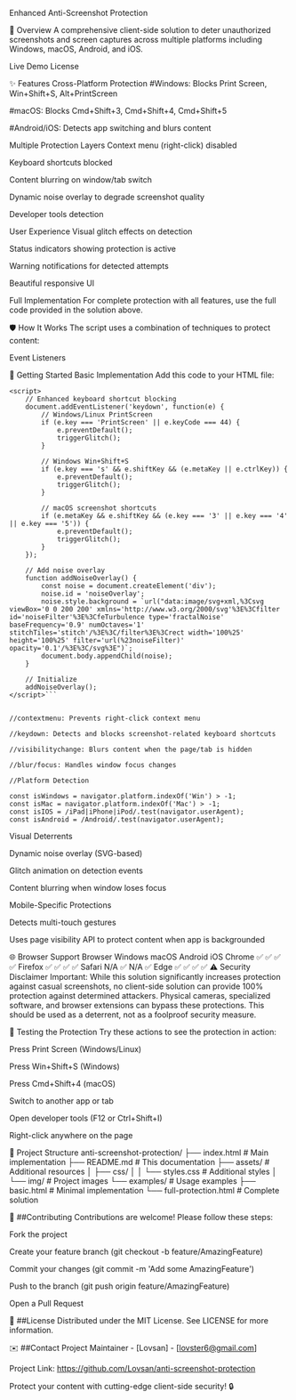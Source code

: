 Enhanced Anti-Screenshot Protection


🌟 Overview
A comprehensive client-side solution to deter unauthorized screenshots and screen captures across multiple platforms including Windows, macOS, Android, and iOS.

Live Demo
License

✨ Features
Cross-Platform Protection
#Windows: Blocks Print Screen, Win+Shift+S, Alt+PrintScreen

#macOS: Blocks Cmd+Shift+3, Cmd+Shift+4, Cmd+Shift+5

#Android/iOS: Detects app switching and blurs content

Multiple Protection Layers
Context menu (right-click) disabled

Keyboard shortcuts blocked

Content blurring on window/tab switch

Dynamic noise overlay to degrade screenshot quality

Developer tools detection

User Experience
Visual glitch effects on detection

Status indicators showing protection is active

Warning notifications for detected attempts

Beautiful responsive UI

Full Implementation
For complete protection with all features, use the full code provided in the solution above.

🛡️ How It Works
The script uses a combination of techniques to protect content:

Event Listeners

🚀 Getting Started
Basic Implementation
Add this code to your HTML file:

```<!-- Anti-screenshot protection -->
<script>
    // Enhanced keyboard shortcut blocking
    document.addEventListener('keydown', function(e) {
        // Windows/Linux PrintScreen
        if (e.key === 'PrintScreen' || e.keyCode === 44) {
            e.preventDefault();
            triggerGlitch();
        }
        
        // Windows Win+Shift+S
        if (e.key === 's' && e.shiftKey && (e.metaKey || e.ctrlKey)) {
            e.preventDefault();
            triggerGlitch();
        }
        
        // macOS screenshot shortcuts
        if (e.metaKey && e.shiftKey && (e.key === '3' || e.key === '4' || e.key === '5')) {
            e.preventDefault();
            triggerGlitch();
        }
    });

    // Add noise overlay
    function addNoiseOverlay() {
        const noise = document.createElement('div');
        noise.id = 'noiseOverlay';
        noise.style.background = `url("data:image/svg+xml,%3Csvg viewBox='0 0 200 200' xmlns='http://www.w3.org/2000/svg'%3E%3Cfilter id='noiseFilter'%3E%3CfeTurbulence type='fractalNoise' baseFrequency='0.9' numOctaves='1' stitchTiles='stitch'/%3E%3C/filter%3E%3Crect width='100%25' height='100%25' filter='url(%23noiseFilter)' opacity='0.1'/%3E%3C/svg%3E")`;
        document.body.appendChild(noise);
    }
    
    // Initialize
    addNoiseOverlay();
</script>```


//contextmenu: Prevents right-click context menu

//keydown: Detects and blocks screenshot-related keyboard shortcuts

//visibilitychange: Blurs content when the page/tab is hidden

//blur/focus: Handles window focus changes

//Platform Detection

const isWindows = navigator.platform.indexOf('Win') > -1;
const isMac = navigator.platform.indexOf('Mac') > -1;
const isIOS = /iPad|iPhone|iPod/.test(navigator.userAgent);
const isAndroid = /Android/.test(navigator.userAgent);
```

Visual Deterrents

Dynamic noise overlay (SVG-based)

Glitch animation on detection events

Content blurring when window loses focus

Mobile-Specific Protections

Detects multi-touch gestures

Uses page visibility API to protect content when app is backgrounded

🌐 Browser Support
Browser	Windows	macOS	Android	iOS
Chrome	✅	✅	✅	✅
Firefox	✅	✅	✅	✅
Safari	N/A	✅	N/A	✅
Edge	✅	✅	✅	✅
⚠️ Security Disclaimer
Important: While this solution significantly increases protection against casual screenshots, no client-side solution can provide 100% protection against determined attackers. Physical cameras, specialized software, and browser extensions can bypass these protections. This should be used as a deterrent, not as a foolproof security measure.

🧪 Testing the Protection
Try these actions to see the protection in action:

Press Print Screen (Windows/Linux)

Press Win+Shift+S (Windows)

Press Cmd+Shift+4 (macOS)

Switch to another app or tab

Open developer tools (F12 or Ctrl+Shift+I)

Right-click anywhere on the page

📁 Project Structure
anti-screenshot-protection/
├── index.html                # Main implementation
├── README.md                 # This documentation
├── assets/                   # Additional resources
│   ├── css/
│   │   └── styles.css        # Additional styles
│   └── img/                  # Project images
└── examples/                 # Usage examples
    ├── basic.html            # Minimal implementation
    └── full-protection.html  # Complete solution

🤝 ##Contributing
Contributions are welcome! Please follow these steps:

Fork the project

Create your feature branch (git checkout -b feature/AmazingFeature)

Commit your changes (git commit -m 'Add some AmazingFeature')

Push to the branch (git push origin feature/AmazingFeature)

Open a Pull Request

📜 ##License
Distributed under the MIT License. See LICENSE for more information.

✉️ ##Contact
Project Maintainer - [Lovsan] - [lovster6@gmail.com]

Project Link: https://github.com/Lovsan/anti-screenshot-protection

Protect your content with cutting-edge client-side security! 🔒

